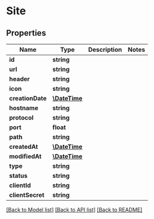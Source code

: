# Site

## Properties
Name | Type | Description | Notes
------------ | ------------- | ------------- | -------------
**id** | **string** |  | 
**url** | **string** |  | 
**header** | **string** |  | 
**icon** | **string** |  | 
**creationDate** | [**\DateTime**](\DateTime.md) |  | 
**hostname** | **string** |  | 
**protocol** | **string** |  | 
**port** | **float** |  | 
**path** | **string** |  | 
**createdAt** | [**\DateTime**](\DateTime.md) |  | 
**modifiedAt** | [**\DateTime**](\DateTime.md) |  | 
**type** | **string** |  | 
**status** | **string** |  | 
**clientId** | **string** |  | 
**clientSecret** | **string** |  | 

[[Back to Model list]](../README.md#documentation-for-models) [[Back to API list]](../README.md#documentation-for-api-endpoints) [[Back to README]](../README.md)


